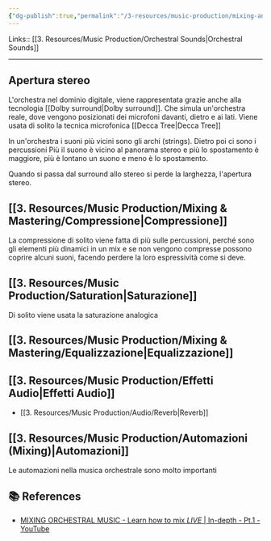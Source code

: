 ```yaml
---
{"dg-publish":true,"permalink":"/3-resources/music-production/mixing-and-mastering/orchestral-sounds-mixing/"}
---
```


Links:: [[3. Resources/Music Production/Orchestral Sounds\|Orchestral Sounds]]

---


## Apertura stereo

L'orchestra nel dominio digitale, viene rappresentata grazie anche alla tecnologia [[Dolby surround\|Dolby surround]]. Che simula un'orchestra reale, dove vengono posizionati dei microfoni davanti, dietro e ai lati. Viene usata di solito la tecnica microfonica [[Decca Tree\|Decca Tree]]

In un'orchestra i suoni più vicini sono gli archi (strings). Dietro poi ci sono i percussioni
Più il suono è vicino al panorama stereo e più lo spostamento è maggiore, più è lontano un suono e meno è lo spostamento. 

Quando si passa dal surround allo stereo si perde la larghezza, l'apertura stereo.

## [[3. Resources/Music Production/Mixing & Mastering/Compressione\|Compressione]]

La compressione di solito viene fatta di più sulle percussioni, perché sono gli elementi più dinamici in un mix e se non vengono compresse possono coprire alcuni suoni, facendo perdere la loro espressività come si deve. 


## [[3. Resources/Music Production/Saturation\|Saturazione]]

Di solito viene usata la saturazione analogica

## [[3. Resources/Music Production/Mixing & Mastering/Equalizzazione\|Equalizzazione]]


## [[3. Resources/Music Production/Effetti Audio\|Effetti Audio]]

- [[3. Resources/Music Production/Audio/Reverb\|Reverb]]

## [[3. Resources/Music Production/Automazioni (Mixing)\|Automazioni]]

Le automazioni nella musica orchestrale sono molto importanti




## 📚 References

- [MIXING ORCHESTRAL MUSIC - Learn how to mix *LIVE* | In-depth - Pt.1 - YouTube](https://www.youtube.com/watch?v=7enu-gmwGTE)